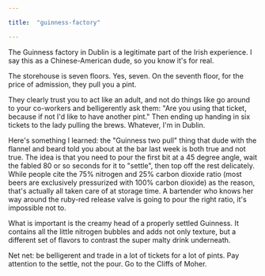 ```yaml
---

title:  "guinness-factory"

---
```


The Guinness factory in Dublin is a legitimate part of the Irish experience. I say this as a Chinese-American dude, so you know it's for real. 

The storehouse is seven floors. Yes, seven. On the seventh floor, for the price of admission, they pull you a pint. 

They clearly trust you to act like an adult, and not do things like go around to your co-workers and belligerently ask them: "Are you using that ticket, because if not I'd like to have another pint." Then ending up handing in six tickets to the lady pulling the brews. Whatever, I'm in Dublin.

Here's something I learned: the "Guinness two pull" thing that dude with the flannel and beard told you about at the bar last week is both true and not true. The idea is that you need to pour the first bit at a 45 degree angle, wait the fabled 80 or so seconds for it to "settle", then top off the rest delicately. While people cite the 75% nitrogen and 25% carbon dioxide ratio (most beers are exclusively pressurized with 100% carbon dioxide) as the reason, that's actually all taken care of at storage time. A bartender who knows her way around the ruby-red release valve is going to pour the right ratio, it's impossible not to. 

What is important is the creamy head of a properly settled Guinness. It contains all the little nitrogen bubbles and adds not only texture, but a different set of flavors to contrast the super malty drink underneath.

Net net: be belligerent and trade in a lot of tickets for a lot of pints. Pay attention to the settle, not the pour. Go to the Cliffs of Moher.